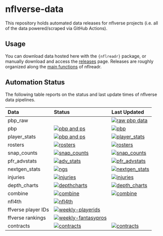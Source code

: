 
<!-- README.md is generated from README.Rmd. Please edit that file -->

# nflverse-data

<!-- badges: start -->
<!-- badges: end -->

This repository holds automated data releases for nflverse projects
(i.e. all of the data powered/scraped via GitHub Actions).

## Usage

You can download data hosted here with the `{nflreadr}` package, or
manually download and access the
[releases](https://github.com/nflverse/nflverse-data/releases) page.
Releases are roughly organized along the [main
functions](https://nflreadr.nflverse.com/reference/) of nflreadr.

## Automation Status

The following table reports on the status and last update times of
nflverse data pipelines.

| Data               | Status                                                                                                                                                         | Last Updated                                                                                                                                                                                                                                                                                              |
|:-------------------|:---------------------------------------------------------------------------------------------------------------------------------------------------------------|:----------------------------------------------------------------------------------------------------------------------------------------------------------------------------------------------------------------------------------------------------------------------------------------------------------|
| pbp_raw            | []()                                                                                                                                                           | [![raw pbp data](https://img.shields.io/github/last-commit/nflverse/nflfastR-raw?label=Raw%20PBP%20Updated&style=flat-square)]()                                                                                                                                                                          |
| pbp                | [![pbp and ps](https://img.shields.io/github/workflow/status/nflverse/nflfastR-data/update_current_season_pbp_and_stats?label=pbp_status&style=flat-square)]() | [![pbp](https://img.shields.io/badge/dynamic/json?color=blue&label=load_pbp&query=last_updated&style=flat-square&url=https://github.com/nflverse/nflverse-data/releases/download/pbp/timestamp.json)](https://github.com/nflverse/nflverse-data/releases/tag/pbp)                                         |
| player_stats       | [![pbp and ps](https://img.shields.io/github/workflow/status/nflverse/nflfastR-data/update_current_season_pbp_and_stats?label=ps_status&style=flat-square)]()  | [![player_stats](https://img.shields.io/badge/dynamic/json?color=blue&label=load_player_stats&query=last_updated&style=flat-square&url=https://github.com/nflverse/nflverse-data/releases/download/player_stats/timestamp.json)](https://github.com/nflverse/nflverse-data/releases/tag/player_stats)     |
| rosters            | [![rosters](https://img.shields.io/github/workflow/status/nflverse/nflfastR-roster/update_rosters?label=rosters_status&style=flat-square)]()                   | [![rosters](https://img.shields.io/badge/dynamic/json?color=blue&label=load_rosters&query=last_updated&style=flat-square&url=https://github.com/nflverse/nflverse-data/releases/download/rosters/timestamp.json)](https://github.com/nflverse/nflverse-data/releases/tag/rosters)                         |
| snap_counts        | [![snap_counts](https://img.shields.io/github/workflow/status/nflverse/pfr_scrapR/update_snap_counts?label=snaps_status&style=flat-square)]()                  | [![snap_counts](https://img.shields.io/badge/dynamic/json?color=blue&label=load_snap_counts&query=last_updated&style=flat-square&url=https://github.com/nflverse/nflverse-data/releases/download/snap_counts/timestamp.json)](https://github.com/nflverse/nflverse-data/releases/tag/snap_counts)         |
| pfr_advstats       | [![adv_stats](https://img.shields.io/github/workflow/status/nflverse/pfr_scrapR/update_adv_stats?label=advstats_status&style=flat-square)]()                   | [![pfr_advstats](https://img.shields.io/badge/dynamic/json?color=blue&label=load_pfr_advstats&query=last_updated&style=flat-square&url=https://github.com/nflverse/nflverse-data/releases/download/pfr_advstats/timestamp.json)](https://github.com/nflverse/nflverse-data/releases/tag/pfr_advstats)     |
| nextgen_stats      | [![ngs](https://img.shields.io/github/workflow/status/nflverse/ngs-data/update_ngs?label=ngs_status&style=flat-square)]()                                      | [![nextgen_stats](https://img.shields.io/badge/dynamic/json?color=blue&label=load_nextgen_stats&query=last_updated&style=flat-square&url=https://github.com/nflverse/nflverse-data/releases/download/nextgen_stats/timestamp.json)](https://github.com/nflverse/nflverse-data/releases/tag/nextgen_stats) |
| injuries           | [![injuries](https://img.shields.io/github/workflow/status/nflverse/nflfastR-roster/update-injuries?label=injuries_status&style=flat-square)]()                | [![injuries](https://img.shields.io/badge/dynamic/json?color=blue&label=load_injuries&query=last_updated&style=flat-square&url=https://github.com/nflverse/nflverse-data/releases/download/injuries/timestamp.json)](https://github.com/nflverse/nflverse-data/releases/tag/injuries)                     |
| depth_charts       | [![depthcharts](https://img.shields.io/github/workflow/status/nflverse/nflfastR-roster/Update-Depth-Charts?label=depth_charts_status&style=flat-square)]()     | [![depth_charts](https://img.shields.io/badge/dynamic/json?color=blue&label=load_depth_charts&query=last_updated&style=flat-square&url=https://github.com/nflverse/nflverse-data/releases/download/depth_charts/timestamp.json)](https://github.com/nflverse/nflverse-data/releases/tag/depth_charts)     |
| combine            | [![combine](https://img.shields.io/github/workflow/status/nflverse/pfr_scrapR/Update%20Combine%20Data?label=combine_status&style=flat-square)]()               | [![combine](https://img.shields.io/badge/dynamic/json?color=blue&label=load_combine&query=last_updated&style=flat-square&url=https://github.com/nflverse/nflverse-data/releases/download/combine/timestamp.json)](https://github.com/nflverse/nflverse-data/releases/tag/combine)                         |
| nfl4th             | [![nfl4th](https://img.shields.io/github/workflow/status/nflverse/nfl4th/update-computed-numbers?label=nfl4th_precompute&style=flat-square)]()                 |                                                                                                                                                                                                                                                                                                           |
| ffverse player IDs | [![weekly-playerids](https://img.shields.io/github/workflow/status/dynastyprocess/data/weekly-playerids?label=ff_playerids&style=flat-square)]()               |                                                                                                                                                                                                                                                                                                           |
| ffverse rankings   | [![weekly-fantasypros](https://img.shields.io/github/workflow/status/dynastyprocess/data/weekly-fantasypros?label=rankings&style=flat-square)]()               |                                                                                                                                                                                                                                                                                                           |
| contracts          | [![contracts](https://img.shields.io/github/workflow/status/nflverse/rotc/update_otc?label=contracts&style=flat-square)]()                                     | [![contracts](https://img.shields.io/badge/dynamic/json?color=blue&label=load_contracts&query=last_updated&style=flat-square&url=https://github.com/nflverse/nflverse-data/releases/download/contracts/timestamp.json)](https://github.com/nflverse/nflverse-data/releases/tag/contracts)                 |
